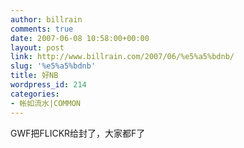 ```yaml
---
author: billrain
comments: true
date: 2007-06-08 10:58:00+00:00
layout: post
link: http://www.billrain.com/2007/06/%e5%a5%bdnb/
slug: '%e5%a5%bdnb'
title: 好NB
wordpress_id: 214
categories:
- 帐如流水|COMMON
---
```


GWF把FLICKR给封了，大家都F了  

